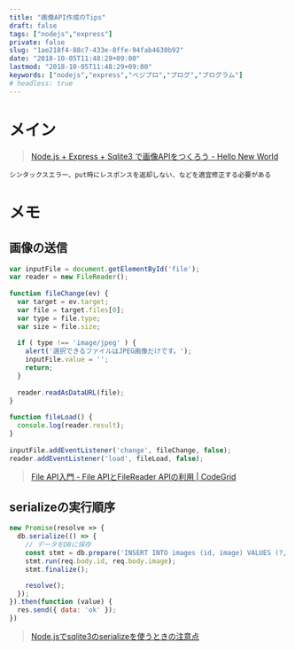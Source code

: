 ```yaml
---
title: "画像API作成のTips"
draft: false
tags: ["nodejs","express"]
private: false
slug: "1ae218f4-88c7-433e-8ffe-94fab4630b92"
date: "2018-10-05T11:48:29+09:00"
lastmod: "2018-10-05T11:48:29+09:00"
keywords: ["nodejs","express","ベジプロ","プログ","プログラム"]
# headless: true
---
```


# メイン
> [Node.js + Express + Sqlite3 で画像APIをつくろう - Hello New World](http://root3.hatenablog.com/entry/node-sqlite3-imageapi)

```!
シンタックスエラー、put時にレスポンスを返却しない、などを適宜修正する必要がある
```

# メモ
## 画像の送信
```js
var inputFile = document.getElementById('file');
var reader = new FileReader();
 
function fileChange(ev) {
  var target = ev.target;
  var file = target.files[0];
  var type = file.type;
  var size = file.size;
 
  if ( type !== 'image/jpeg' ) {
    alert('選択できるファイルはJPEG画像だけです。');
    inputFile.value = '';
    return;
  }
 
  reader.readAsDataURL(file);
}
 
function fileLoad() {
  console.log(reader.result);
}
 
inputFile.addEventListener('change', fileChange, false);
reader.addEventListener('load', fileLoad, false);
```

> [File API入門 - File APIとFileReader APIの利用 | CodeGrid](https://app.codegrid.net/entry/file-api-filereader-api)

## serializeの実行順序
```js
new Promise(resolve => {
  db.serialize(() => {
    // データをDBに保存
    const stmt = db.prepare('INSERT INTO images (id, image) VALUES (?, ?)');
    stmt.run(req.body.id, req.body.image);
    stmt.finalize();

    resolve();
  });
}).then(function (value) {
  res.send({ data: 'ok' });
})
```

> [Node.jsでsqlite3のserializeを使うときの注意点](https://qiita.com/kojiro_ueda/items/de9402027e0b8e83569e)

